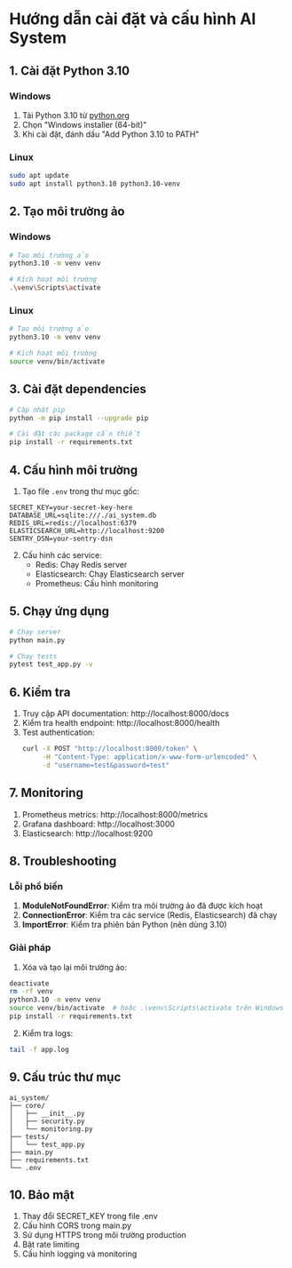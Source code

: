 # Hướng dẫn cài đặt và cấu hình AI System

## 1. Cài đặt Python 3.10

### Windows
1. Tải Python 3.10 từ [python.org](https://www.python.org/downloads/release/python-3109/)
2. Chọn "Windows installer (64-bit)"
3. Khi cài đặt, đánh dấu "Add Python 3.10 to PATH"

### Linux
```bash
sudo apt update
sudo apt install python3.10 python3.10-venv
```

## 2. Tạo môi trường ảo

### Windows
```bash
# Tạo môi trường ảo
python3.10 -m venv venv

# Kích hoạt môi trường
.\venv\Scripts\activate
```

### Linux
```bash
# Tạo môi trường ảo
python3.10 -m venv venv

# Kích hoạt môi trường
source venv/bin/activate
```

## 3. Cài đặt dependencies

```bash
# Cập nhật pip
python -m pip install --upgrade pip

# Cài đặt các package cần thiết
pip install -r requirements.txt
```

## 4. Cấu hình môi trường

1. Tạo file `.env` trong thư mục gốc:
```env
SECRET_KEY=your-secret-key-here
DATABASE_URL=sqlite:///./ai_system.db
REDIS_URL=redis://localhost:6379
ELASTICSEARCH_URL=http://localhost:9200
SENTRY_DSN=your-sentry-dsn
```

2. Cấu hình các service:
   - Redis: Chạy Redis server
   - Elasticsearch: Chạy Elasticsearch server
   - Prometheus: Cấu hình monitoring

## 5. Chạy ứng dụng

```bash
# Chạy server
python main.py

# Chạy tests
pytest test_app.py -v
```

## 6. Kiểm tra

1. Truy cập API documentation: http://localhost:8000/docs
2. Kiểm tra health endpoint: http://localhost:8000/health
3. Test authentication:
   ```bash
   curl -X POST "http://localhost:8000/token" \
        -H "Content-Type: application/x-www-form-urlencoded" \
        -d "username=test&password=test"
   ```

## 7. Monitoring

1. Prometheus metrics: http://localhost:8000/metrics
2. Grafana dashboard: http://localhost:3000
3. Elasticsearch: http://localhost:9200

## 8. Troubleshooting

### Lỗi phổ biến

1. **ModuleNotFoundError**: Kiểm tra môi trường ảo đã được kích hoạt
2. **ConnectionError**: Kiểm tra các service (Redis, Elasticsearch) đã chạy
3. **ImportError**: Kiểm tra phiên bản Python (nên dùng 3.10)

### Giải pháp

1. Xóa và tạo lại môi trường ảo:
```bash
deactivate
rm -rf venv
python3.10 -m venv venv
source venv/bin/activate  # hoặc .\venv\Scripts\activate trên Windows
pip install -r requirements.txt
```

2. Kiểm tra logs:
```bash
tail -f app.log
```

## 9. Cấu trúc thư mục

```
ai_system/
├── core/
│   ├── __init__.py
│   ├── security.py
│   └── monitoring.py
├── tests/
│   └── test_app.py
├── main.py
├── requirements.txt
└── .env
```

## 10. Bảo mật

1. Thay đổi SECRET_KEY trong file .env
2. Cấu hình CORS trong main.py
3. Sử dụng HTTPS trong môi trường production
4. Bật rate limiting
5. Cấu hình logging và monitoring 